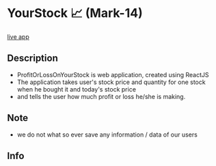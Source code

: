 # YourStock 📈 (Mark-14)

[live app](https://profit-or-loss-on-your-stocks.netlify.app/)

## Description

- ProfitOrLossOnYourStock is web application, created using ReactJS
- The application takes user's stock price and quantity for one stock when he bought it and today's stock price
- and tells the user how much profit or loss he/she is making.

## Note
- we do not what so ever save any information / data of our users

## Info


